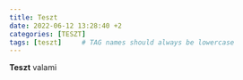 ```yaml
---
title: Teszt
date: 2022-06-12 13:28:40 +2
categories: [TESZT]
tags: [teszt]     # TAG names should always be lowercase
---
```


**Teszt**
valami